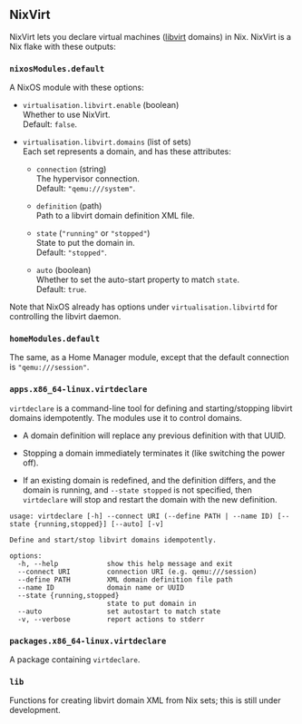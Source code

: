 ## NixVirt

NixVirt lets you declare virtual machines ([libvirt](https://libvirt.org/) domains) in Nix. NixVirt is a Nix flake with these outputs:

### `nixosModules.default`

A NixOS module with these options:

* `virtualisation.libvirt.enable` (boolean)  
Whether to use NixVirt.  
Default: `false`.

* `virtualisation.libvirt.domains` (list of sets)  
Each set represents a domain, and has these attributes:

  * `connection` (string)  
  The hypervisor connection.  
  Default: `"qemu:///system"`.

  * `definition` (path)  
  Path to a libvirt domain definition XML file.

  * `state` (`"running"` or `"stopped"`)  
  State to put the domain in.  
  Default: `"stopped"`.

  * `auto`  (boolean)  
  Whether to set the auto-start property to match `state`.  
  Default: `true`.

Note that NixOS already has options under `virtualisation.libvirtd` for controlling the libvirt daemon.

### `homeModules.default`

The same, as a Home Manager module, except that the default connection is `"qemu:///session"`.

### `apps.x86_64-linux.virtdeclare`

`virtdeclare` is a command-line tool for defining and starting/stopping libvirt domains idempotently.
The modules use it to control domains.

* A domain definition will replace any previous definition with that UUID.

* Stopping a domain immediately terminates it (like switching the power off).

* If an existing domain is redefined, and the definition differs, and the domain is running,
and `--state stopped` is not specified, then `virtdeclare` will stop and restart the domain with the new definition.

```
usage: virtdeclare [-h] --connect URI (--define PATH | --name ID) [--state {running,stopped}] [--auto] [-v]

Define and start/stop libvirt domains idempotently.

options:
  -h, --help            show this help message and exit
  --connect URI         connection URI (e.g. qemu:///session)
  --define PATH         XML domain definition file path
  --name ID             domain name or UUID
  --state {running,stopped}
                        state to put domain in
  --auto                set autostart to match state
  -v, --verbose         report actions to stderr
```

### `packages.x86_64-linux.virtdeclare`

A package containing `virtdeclare`.

### `lib`

Functions for creating libvirt domain XML from Nix sets; this is still under development.
